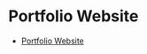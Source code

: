 # Portfolio Website

- [Portfolio Website](https://github.com/lallsopp/portfolio/blob/master/lisa-allsopp.local/index.html)
